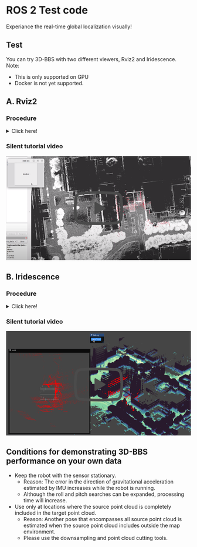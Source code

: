 # ROS 2 Test code
Experiance the real-time global localization visually!

## Test
You can try 3D-BBS with two different viewers, Rviz2 and Iridescence.  
Note: 
- This is only supported on GPU
- Docker is not yet supported.

## A. Rviz2
### Procedure
<details><summary> Click here! </summary><div>

## Dependencies
- Installed 3D-BBS
- ROS 2 humble

### 1. Build
- Build ros2_test_rviz2 and click_loc
```shell script
cd 3d_bbs/ros2_test
colcon build --symlink-install --cmake-args -DCMAKE_BUILD_TYPE=Release --packages-select ros2_test_rviz2 click_loc
```

### 2. Config file setting
Config file format is 3d_bbs/ros2_test/config/ros2_test.yaml

Please download [test data](https://drive.google.com/file/d/1JfdQjQ3-4qOmHtvYq8UafBCmbz45-F4Z/view?usp=drive_link) and copy **target** folder path to **target_clouds** in yaml file.
```yaml
## Folder Paths
target_clouds: "your_path/target"
...
```

The ros2_test_data you download in the next step will work with default parameter values.

### 3. Run
**1. First terminal**
```shell script
cd 3d_bbs/ros2_test
source install/setup.bash
ros2 launch ros2_test_rviz2 gpu_ros2_test_rviz2_launch.py
```

**2. Second terminal**  
Please download [ros2_test_data](https://drive.google.com/drive/folders/1V7B22oEM2HTE5__MP6uVLjLUzDR3B3Kn?usp=drive_link).
```shell script
ros2 bag play <ros2 bag file path>
```

**3. Wait until this message is displayed.**
```shell script
 *=*=*=*=*=*=*=*=*=*=*=*=*=*=*=*
    [ROS2] 3D-BBS initialized
 *=*=*=*=*=*=*=*=*=*=*=*=*=*=*=*
```
**4. Click the localize button**  
<img alt="click_loc" src="../figs/click_loc.png" width="10%">

For localize, use the LiDAR scan taken just before the button click.  
The red point cloud is the matched source point.  

<img alt="rviz2_test" src="../figs/rviz2_test.png" width="50%">

**5. (Optional) Load voxelmap coordinates directly**
You can save the voxelmaps coordinates and skip 3D-BBS voxel construction if you reuse the same parameters of `min_level_res` and `max_level`.  
Please refer to step 5 of [test_code.md](./test/test_code.md)  
After saving the voxelmaps, please try 3. Run again.

</div></details>

### Silent tutorial video
[![video](../figs/rviz2_test_thumbnail.png)](https://youtu.be/AmQ1u77ws-g)

## B. Iridescence
### Procedure
<details><summary> Click here! </summary><div>

## Dependencies
- [Iridescence](https://github.com/koide3/iridescence)
- Installed 3D-BBS
- ROS 2 humble

### 1. Build and install
- Build and Install Iridescence
Clone repository at Home directory.
```shell script
# Install dependencies
sudo apt-get install -y libglm-dev libglfw3-dev libpng-dev libjpeg-dev libeigen3-dev libboost-filesystem-dev libboost-program-options-dev

# Build and install Iridescence
git clone https://github.com/koide3/iridescence --recursive
mkdir iridescence/build && cd iridescence/build
cmake ..
make -j8
sudo make install
```

- Build ros2_test_iridescence
```shell script
cd 3d_bbs/ros2_test
colcon build --symlink-install --cmake-args -DCMAKE_BUILD_TYPE=Release --packages-select ros2_test_iridescence
```

### 2. Config file setting
Config file format is 3d_bbs/ros2_test/config/ros2_test.yaml  

Please download [test data](https://drive.google.com/drive/folders/1V7B22oEM2HTE5__MP6uVLjLUzDR3B3Kn?usp=drive_link) and copy **target** folder path to **target_clouds** in yaml file.
```yaml
## Folder Paths
target_clouds: "your_path/target"
...
```

The ros2_test_data you download in the next step will work with default parameter values.
 
### 3. Run
**1. First terminal**
```shell script
cd 3d_bbs/ros2_test
source install/setup.bash
ros2 launch ros2_test_iridescence gpu_ros2_test_iridescence_launch.py
```

**2. Second terminal**  
Please download [ros2_test_data](https://drive.google.com/drive/folders/1V7B22oEM2HTE5__MP6uVLjLUzDR3B3Kn?usp=drive_link).
```shell script
ros2 bag play <ros2 bag file path>
```

**3. Wait until this message is displayed.**
```shell script
 *=*=*=*=*=*=*=*=*=*=*=*=*=*=*=*
    [ROS2] 3D-BBS initialized
 *=*=*=*=*=*=*=*=*=*=*=*=*=*=*=*
```
**4. Click the localize button**  
<img alt="iridescence_click" src="../figs/iridescence_click.png" width="10%">

For localize, use the LiDAR scan taken just before the button click.  
The red point cloud is the matched source point.  
By pressing "Ctrl+M", a hidden menu bar appears.

<img alt="riridescence_test" src="../figs/iridescence_test.png" width="50%">

**5. (Optional) Load voxelmap coordinates directly**
You can save the voxelmaps coordinates and skip 3D-BBS voxel construction if you reuse the same parameters of `min_level_res` and `max_level`.  
Please refer to step 5 of [test_code.md](./test/test_code.md)
After saving the voxelmaps, please try 3. Run again.

</div></details>

### Silent tutorial video
[![video](../figs/iridescence_test_thmbnail.png)](https://youtu.be/k2DZ2q2ZhOs)

## Conditions for demonstrating 3D-BBS performance on your own data
- Keep the robot with the sensor stationary.
  - Reason: The error in the direction of gravitational acceleration estimated by IMU increases while the robot is running.
  - Although the roll and pitch searches can be expanded, processing time will increase.
- Use only at locations where the source point cloud is completely included in the target point cloud.
  - Reason: Another pose that encompasses all source point cloud is estimated when the source point cloud includes outside the map environment. 
  - Please use the downsampling and point cloud cutting tools.